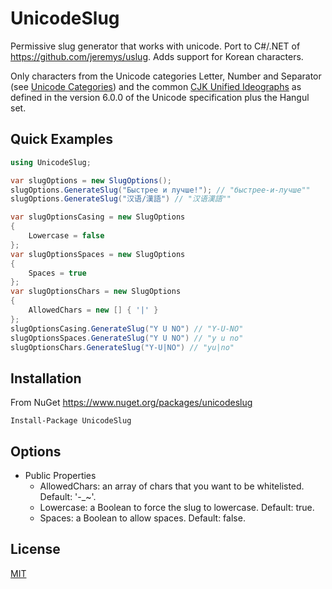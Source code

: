 ﻿# UnicodeSlug

Permissive slug generator that works with unicode. Port to C#/.NET of https://github.com/jeremys/uslug. Adds support for Korean characters.

Only characters from the Unicode categories Letter, Number and Separator (see [Unicode Categories](http://www.unicode.org/versions/Unicode6.0.0/ch04.pdf))
and the common [CJK Unified Ideographs](http://www.unicode.org/versions/Unicode6.0.0/ch12.pdf) as defined in the version 6.0.0 of the Unicode specification plus the Hangul set.

## Quick Examples

```csharp
using UnicodeSlug;

var slugOptions = new SlugOptions();
slugOptions.GenerateSlug("Быстрее и лучше!"); // "быстрее-и-лучше""
slugOptions.GenerateSlug("汉语/漢語") // "汉语漢語""

var slugOptionsCasing = new SlugOptions 
{
	Lowercase = false
};
var slugOptionsSpaces = new SlugOptions 
{
	Spaces = true
};
var slugOptionsChars = new SlugOptions 
{
	AllowedChars = new [] { '|' }
};
slugOptionsCasing.GenerateSlug("Y U NO") // "Y-U-NO"
slugOptionsSpaces.GenerateSlug("Y U NO") // "y u no"
slugOptionsChars.GenerateSlug("Y-U|NO") // "yu|no"
```

## Installation

From NuGet https://www.nuget.org/packages/unicodeslug

    Install-Package UnicodeSlug


## Options

* Public Properties
    * AllowedChars: an array of chars that you want to be whitelisted. Default: '-_~'.  
    * Lowercase: a Boolean to force the slug to lowercase. Default: true.  
    * Spaces: a Boolean to allow spaces. Default: false.  


## License

[MIT](opensource.org/licenses/MIT) 
